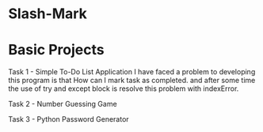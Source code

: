 # Slash-Mark

# Basic Projects
Task 1 - Simple To-Do List Application
I have faced a problem to developing this program is that How can I mark task as completed. and after some time the use of try and except block is resolve this problem with indexError.

Task 2 - Number Guessing Game

Task 3 - Python Password Generator
